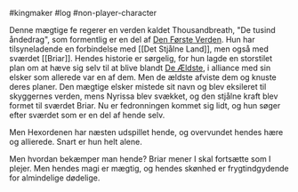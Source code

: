 #kingmaker #log #non-player-character

Denne mægtige fe regerer en verden kaldet Thousandbreath, "De tusind åndedrag", som formentlig er en del af [Den Første Verden](Den%20Første%20Verden.md). Hun har tilsyneladende en forbindelse med [[Det Stjålne Land]], men også med sværdet [[Briar]]. Hendes historie er sørgelig, for hun lagde en storstilet plan om at hæve sig selv til at blive blandt [De Ældste](De%20Ældste.md), i alliance med sin elsker som allerede var en af dem. Men de ældste afviste dem og knuste deres planer. Den mægtige elsker mistede sit navn og blev eksileret til skyggernes verden, mens Nyrissa blev svækket, og den stjålne kraft blev formet til sværdet Briar. Nu er fedronningen kommet sig lidt, og hun søger efter sværdet som er en del af hende selv.
Men Hexordenen har næsten udspillet hende, og overvundet hendes hære og allierede. Snart er hun helt alene.
Men hvordan bekæmper man hende? Briar mener I skal fortsætte som I plejer. Men hendes magi er mægtig, og hendes skønhed er frygtindgydende for almindelige dødelige.
